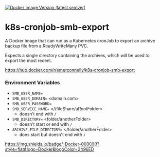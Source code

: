 [![Docker Image Version (latest semver)](https://img.shields.io/docker/v/emerconnelly/k8s-cronjob-smb-export?label=Docker%20version&sort=semver)](https://hub.docker.com/r/emerconnelly/k8s-cronjob-smb-export/tags)

# k8s-cronjob-smb-export
A Docker image that can run as a Kubernetes cronJob to export an archive backup file from a ReadyWriteMany PVC.

Expects a single directory containing the archives, which will be used to export the most recent.

https://hub.docker.com/r/emerconnelly/k8s-cronjob-smb-export

### Environment Variables
- `SMB_USER_NAME=` <exampleUsername>
- `SMB_USER_DOMAIN=` <domain.com>
- `SMB_USER_PASSWORD=` <examplePassword>
- `SMB_SERVICE_NAME=` <//fileShare/aRootFolder>
  - doesn't end with `/`
- `SMB_DIRECTORY=` <folder/anotherFolder>
  - doesn't start or end with `/`
- `ARCHIVE_FILE_DIRECTORY=` </folder/anotherFolder>
  - does start but doesn't end with `/`

https://img.shields.io/badge/-Docker-000000?style=flat&logo=Docker&logoColor=2496ED
